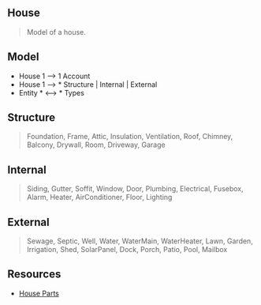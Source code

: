House
----
>Model of a house.

Model
-----
* House 1 --> 1 Account
* House 1 --> * Structure | Internal | External
* Entity * <--> * Types

Structure
---------
>Foundation, Frame, Attic, Insulation, Ventilation, Roof, Chimney, Balcony, Drywall,
>Room, Driveway, Garage

Internal
--------
>Siding, Gutter, Soffit, Window, Door, Plumbing, Electrical, Fusebox, Alarm, Heater,
>AirConditioner, Floor, Lighting

External
--------
>Sewage, Septic, Well, Water, WaterMain, WaterHeater, Lawn, Garden, Irrigation, Shed,
>SolarPanel, Dock, Porch, Patio, Pool, Mailbox

Resources
---------
* [House Parts](https://www.hippo.com/learn-center/parts-of-a-house)